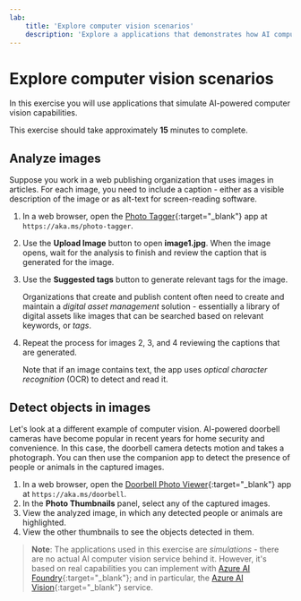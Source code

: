```yaml
---
lab:
    title: 'Explore computer vision scenarios'
    description: 'Explore a applications that demonstrates how AI computer vision capabilities can be used to analyze images, generate captions and tags, and detect objects.'
---
```


# Explore computer vision scenarios

In this exercise you will use applications that simulate AI-powered computer vision capabilities.

This exercise should take approximately **15** minutes to complete.

## Analyze images

Suppose you work in a web publishing organization that uses images in articles. For each image, you need to include a caption - either as a visible description of the image or as alt-text for screen-reading software.

1. In a web browser, open the [Photo Tagger](https://aka.ms/photo-tagger){:target="_blank"} app at `https://aka.ms/photo-tagger`.
1. Use the **Upload Image** button to open **image1.jpg**. When the image opens, wait for the analysis to finish and review the caption that is generated for the image.
1. Use the **Suggested tags** button to generate relevant tags for the image.
    
    Organizations that create and publish content often need to create and maintain a *digital asset management* solution - essentially a library of digital assets like images that can be searched based on relevant keywords, or *tags*.

1. Repeat the process for images 2, 3, and 4 reviewing the captions that are generated.

    Note that if an image contains text, the app uses *optical character recognition* (OCR) to detect and read it.

## Detect objects in images

Let's look at a different example of computer vision. AI-powered doorbell cameras have become popular in recent years for home security and convenience. In this case, the doorbell camera detects motion and takes a photograph. You can then use the companion app to detect the presence of people or animals in the captured images.

1. In a web browser, open the [Doorbell Photo Viewer](https://aka.ms/doorbell){:target="_blank"} app at `https://aka.ms/doorbell`.
1. In the **Photo Thumbnails** panel, select any of the captured images.
1. View the analyzed image, in which any detected people or animals are highlighted.
1. View the other thumbnails to see the objects detected in them.

> **Note**: The applications used in this exercise are *simulations* - there are no actual AI computer vision service behind it. However, it's based on real capabilities you can implement with [Azure AI Foundry](https://azure.microsoft.com/products/ai-foundry/){:target="_blank"}; and in particular, the [Azure AI Vision](https://azure.microsoft.com/products/ai-services/ai-vision/){:target="_blank"} service.
